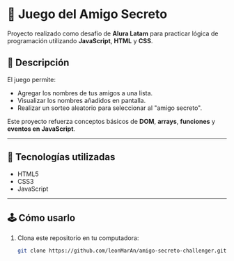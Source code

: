 # 🎁 Juego del Amigo Secreto  

Proyecto realizado como desafío de **Alura Latam** para practicar lógica de programación utilizando **JavaScript**, **HTML** y **CSS**.  

## 📌 Descripción  
El juego permite:  
- Agregar los nombres de tus amigos a una lista.  
- Visualizar los nombres añadidos en pantalla.  
- Realizar un sorteo aleatorio para seleccionar al "amigo secreto".  

Este proyecto refuerza conceptos básicos de **DOM**, **arrays**, **funciones** y **eventos en JavaScript**.  

---

## 🚀 Tecnologías utilizadas  
- HTML5  
- CSS3  
- JavaScript  

---

## 🕹️ Cómo usarlo  
1. Clona este repositorio en tu computadora:  
   ```bash
   git clone https://github.com/leonMarAn/amigo-secreto-challenger.git
